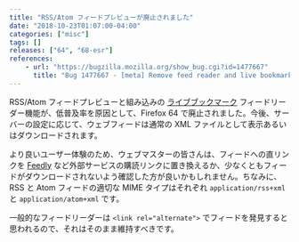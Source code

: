 ```yaml
---
title: "RSS/Atom フィードプレビューが廃止されました"
date: "2018-10-23T01:07:00-04:00"
categories: ["misc"]
tags: []
releases: ["64", "68-esr"]
references:
    - url: "https://bugzilla.mozilla.org/show_bug.cgi?id=1477667"
      title: "Bug 1477667 - [meta] Remove feed reader and live bookmarks support from Firefox"
---
```

RSS/Atom フィードプレビューと組み込みの [ライブブックマーク](https://support.mozilla.org/kb/live-bookmarks) フィードリーダー機能が、低普及率を原因として、Firefox 64 で廃止されました。今後、サーバーの設定に応じて、ウェブフィードは通常の XML ファイルとして表示あるいはダウンロードされます。

より良いユーザー体験のため、ウェブマスターの皆さんは、フィードへの直リンクを [Feedly](https://feedly.com/factory.html) など外部サービスの購読リンクに置き換えるか、少なくともフィードがダウンロードされないよう確認した方が良いかもしれません。ちなみに、RSS と Atom フィードの適切な MIME タイプはそれぞれ `application/rss+xml` と `application/atom+xml` です。

一般的なフィードリーダーは `<link rel="alternate">` でフィードを発見すると思われるので、それはそのまま維持すべきです。
